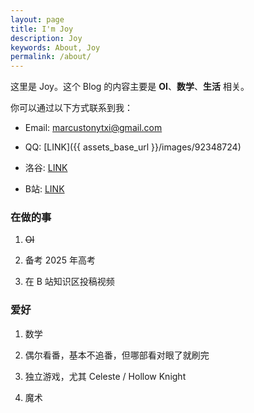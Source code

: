 ```yaml
---
layout: page
title: I'm Joy
description: Joy
keywords: About, Joy
permalink: /about/
---
```


这里是 Joy。这个 Blog 的内容主要是 **OI**、**数学**、**生活** 相关。

你可以通过以下方式联系到我：

- Email:    <marcustonytxi@gmail.com>

- QQ:   [LINK]({{ assets_base_url }}/images/92348724)

- 洛谷: [LINK](https://www.luogu.com.cn/user/671835)

- B站:  [LINK](https://space.bilibili.com/109336323)

### 在做的事 

1. ~~OI~~

2. 备考 2025 年高考

2. 在 B 站知识区投稿视频

### 爱好

1. 数学

2. 偶尔看番，基本不追番，但哪部看对眼了就刷完

3. 独立游戏，尤其 Celeste / Hollow Knight

4. 魔术


